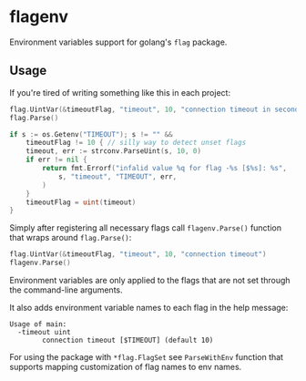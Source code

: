 # flagenv

Environment variables support for golang's `flag` package.

## Usage

If you're tired of writing something like this in each project:

```go
flag.UintVar(&timeoutFlag, "timeout", 10, "connection timeout in seconds [$TIMEOUT]")
flag.Parse()

if s := os.Getenv("TIMEOUT"); s != "" &&
	timeoutFlag != 10 { // silly way to detect unset flags
	timeout, err := strconv.ParseUint(s, 10, 0)
	if err != nil {
		return fmt.Errorf("infalid value %q for flag -%s [$%s]: %s",
			s, "timeout", "TIMEOUT", err,
		)
	}
	timeoutFlag = uint(timeout)
}
```

Simply after registering all necessary flags call `flagenv.Parse()` function that wraps around `flag.Parse()`:

```go
flag.UintVar(&timeoutFlag, "timeout", 10, "connection timeout")
flagenv.Parse()
```

Environment variables are only applied to the flags that are not set through the command-line arguments.

It also adds environment variable names to each flag in the help message:

```
Usage of main:
  -timeout uint
        connection timeout [$TIMEOUT] (default 10)
```

For using the package with `*flag.FlagSet` see `ParseWithEnv` function that supports mapping customization of flag names to env names.
